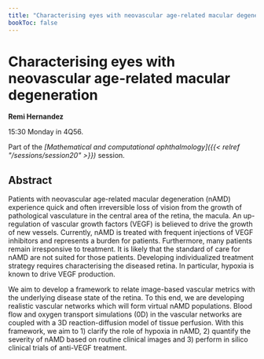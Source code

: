 ```yaml
---
title: "Characterising eyes with neovascular age-related macular degeneration"
bookToc: false
---
```


# Characterising eyes with neovascular age-related macular degeneration

**Remi Hernandez**

15:30 Monday in 4Q56.

Part of the *[Mathematical and computational ophthalmology]({{< relref "/sessions/session20" >}})* session.

## Abstract

Patients with neovascular age-related macular degeneration (nAMD) experience quick and often irreversible loss of vision from the growth of pathological vasculature in the central area of the retina, the macula. An up-regulation of vascular growth factors (VEGF) is believed to drive the growth of new vessels. Currently, nAMD is treated with frequent injections of VEGF inhibitors and represents a burden for patients. Furthermore, many patients remain irresponsive to treatment. It is likely that the standard of care for nAMD are not suited for those patients. Developing individualized treatment strategy requires characterising the diseased retina. In particular, hypoxia is known to drive VEGF production.

We aim to develop a framework to relate image-based vascular metrics with the underlying disease state of the retina. To this end, we are developing realistic vascular networks which will form virtual nAMD populations. Blood flow and oxygen transport simulations (0D) in the vascular networks are coupled with a 3D reaction-diffusion model of tissue perfusion. With this framework, we aim to 1) clarify the role of hypoxia in nAMD, 2) quantify the severity of nAMD based on routine clinical images and 3) perform in silico clinical trials of anti-VEGF treatment.


